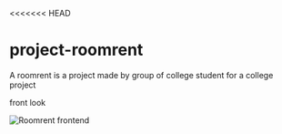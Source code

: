 <<<<<<< HEAD
# project-roomrent

A roomrent is a project made by group of college student for a college project

front look 


![Roomrent frontend](https://user-images.githubusercontent.com/77711338/126743824-31107d8e-e420-4f53-b2c2-d220ae64c464.jpg)


